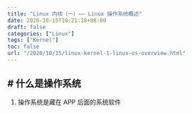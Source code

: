 ```yaml
---
title: "Linux 内核（一）—— Linux 操作系统概述"
date: 2020-10-15T10:21:18+08:00
draft: false
categories: ["Linux"]
tags: ["Kernel"]
toc: false
url: "/2020/10/15/linux-kernel-1-linux-os-overview.html"
---
```


## # 什么是操作系统

1. 操作系统是藏在 APP 后面的系统软件